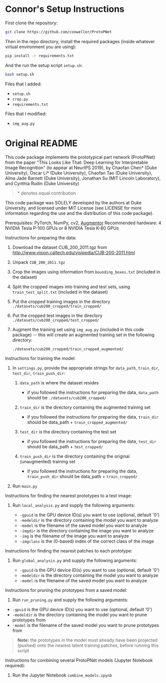 # Connor's Setup Instructions

First clone the repository:

``` sh
git clone https://github.com/conweller/ProtoPNet
```

Then in the repo directory, install the required packages (inside
whatever virtual environment you are using):

``` sh
pip install -r requirements.txt
```

And the run the setup script `setup.sh`:

``` sh
bash setup.sh
```

Files that I added:

-   `setup.sh`
-   `crop.py`
-   `requirements.txt`

Files that I modified:

-   `img_aug.py`

# Original README

This code package implements the prototypical part network (ProtoPNet)
from the paper "This Looks Like That: Deep Learning for Interpretable
Image Recognition" (to appear at NeurIPS 2019), by Chaofan Chen\* (Duke
University), Oscar Li\* (Duke University), Chaofan Tao (Duke
University), Alina Jade Barnett (Duke University), Jonathan Su (MIT
Lincoln Laboratory), and Cynthia Rudin (Duke University)

> \* denotes equal contribution

This code package was SOLELY developed by the authors at Duke
University, and licensed under MIT License (see LICENSE for more
information regarding the use and the distribution of this code
package).

Prerequisites: PyTorch, NumPy, cv2,
[Augmentor](https://github.com/mdbloice/Augmentor) Recommended hardware:
4 NVIDIA Tesla P-100 GPUs or 8 NVIDIA Tesla K-80 GPUs

Instructions for preparing the data:

1.  Download the dataset CUB_200_2011.tgz from
    <http://www.vision.caltech.edu/visipedia/CUB-200-2011.html>

2.  Unpack `CUB_200_2011.tgz`

3.  Crop the images using information from `bounding_boxes.txt`
    (included in the dataset)

4.  Split the cropped images into training and test sets, using
    `train_test_split.txt` (included in the dataset)

5.  Put the cropped training images in the directory
    `./datasets/cub200_cropped/train_cropped/`

6.  Put the cropped test images in the directory
    `./datasets/cub200_cropped/test_cropped/`

7.  Augment the training set using `img_aug.py` (included in this code
    package) -- this will create an augmented training set in the
    following directory:

    `./datasets/cub200_cropped/train_cropped_augmented/`

Instructions for training the model:

1.  In `settings.py`, provide the appropriate strings for `data_path`,
    `train_dir`, `test_dir`, `train_push_dir`:

    1.  `data_path` is where the dataset resides

        -   if you followed the instructions for preparing the data,
            `data_path` should be `./datasets/cub200_cropped/`

    2.  `train_dir` is the directory containing the augmented training
        set

        -   if you followed the instructions for preparing the data,
            `train_dir` should be data_path + `train_cropped_augmented/`

    3.  `test_dir` is the directory containing the test set

        -   if you followed the instructions for preparing the data,
            `test_dir` should be data_path + `test_cropped/`

    4.  `train_push_dir` is the directory containing the original
        (unaugmented) training set

        -   if you followed the instructions for preparing the data,
            `train_push_dir` should be data_path + `train_cropped/`

2.  Run `main.py`

Instructions for finding the nearest prototypes to a test image:

1.  Run `local_analysis.py` and supply the following arguments:

    -   `-gpuid` is the GPU device ID(s) you want to use (optional,
        default '0')
    -   `-modeldir` is the directory containing the model you want to
        analyze
    -   `-model` is the filename of the saved model you want to analyze
    -   `-imgdir` is the directory containing the image you want to
        analyze
    -   `-img` is the filename of the image you want to analyze
    -   `-imgclass` is the (0-based) index of the correct class of the
        image

Instructions for finding the nearest patches to each prototype:

1.  Run `global_analysis.py` and supply the following arguments:

    -   `-gpuid` is the GPU device ID(s) you want to use (optional,
        default '0')
    -   `-modeldir` is the directory containing the model you want to
        analyze
    -   `-model` is the filename of the saved model you want to analyze

Instructions for pruning the prototypes from a saved model:

1.  Run `run_pruning.py` and supply the following arguments:

-   `-gpuid` is the GPU device ID(s) you want to use (optional, default
    '0')
-   `-modeldir` is the directory containing the model you want to prune
    prototypes from
-   `-model` is the filename of the saved model you want to prune
    prototypes from

> **Note:** the prototypes in the model must already have been projected
> (pushed) onto the nearest latent training patches, before running this
> script

Instructions for combining several ProtoPNet models (Jupyter Notebook
required):

1.  Run the Jupyter Notebook `combine_models.ipynb`
